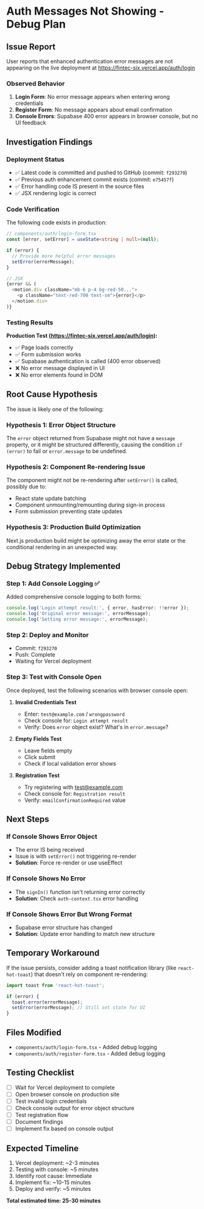 # Auth Messages Not Showing - Debug Plan

## Issue Report
User reports that enhanced authentication error messages are not appearing on the live deployment at https://fintec-six.vercel.app/auth/login

### Observed Behavior
1. **Login Form**: No error message appears when entering wrong credentials
2. **Register Form**: No message appears about email confirmation
3. **Console Errors**: Supabase 400 error appears in browser console, but no UI feedback

## Investigation Findings

### Deployment Status
- ✅ Latest code is committed and pushed to GitHub (commit: `f293270`)
- ✅ Previous auth enhancement commit exists (commit: `e75457f`)
- ✅ Error handling code IS present in the source files
- ✅ JSX rendering logic is correct

### Code Verification
The following code exists in production:
```typescript
// components/auth/login-form.tsx
const [error, setError] = useState<string | null>(null);

if (error) {
  // Provide more helpful error messages
  setError(errorMessage);
}

// JSX
{error && (
  <motion.div className="mb-6 p-4 bg-red-50...">
    <p className="text-red-700 text-sm">{error}</p>
  </motion.div>
)}
```

### Testing Results
**Production Test (https://fintec-six.vercel.app/auth/login):**
- ✅ Page loads correctly
- ✅ Form submission works
- ✅ Supabase authentication is called (400 error observed)
- ❌ No error message displayed in UI
- ❌ No error elements found in DOM

## Root Cause Hypothesis

The issue is likely one of the following:

### Hypothesis 1: Error Object Structure
The `error` object returned from Supabase might not have a `message` property, or it might be structured differently, causing the condition `if (error)` to fail or `error.message` to be undefined.

### Hypothesis 2: Component Re-rendering Issue
The component might not be re-rendering after `setError()` is called, possibly due to:
- React state update batching
- Component unmounting/remounting during sign-in process
- Form submission preventing state updates

### Hypothesis 3: Production Build Optimization
Next.js production build might be optimizing away the error state or the conditional rendering in an unexpected way.

## Debug Strategy Implemented

### Step 1: Add Console Logging ✅
Added comprehensive console logging to both forms:
```typescript
console.log('Login attempt result:', { error, hasError: !!error });
console.log('Original error message:', errorMessage);
console.log('Setting error message:', errorMessage);
```

### Step 2: Deploy and Monitor
- Commit: `f293270`
- Push: Complete
- Waiting for Vercel deployment

### Step 3: Test with Console Open
Once deployed, test the following scenarios with browser console open:

1. **Invalid Credentials Test**
   - Enter: `test@example.com` / `wrongpassword`
   - Check console for: `Login attempt result`
   - Verify: Does `error` object exist? What's in `error.message`?

2. **Empty Fields Test**
   - Leave fields empty
   - Click submit
   - Check if local validation error shows

3. **Registration Test**
   - Try registering with test@example.com
   - Check console for: `Registration result`
   - Verify: `emailConfirmationRequired` value

## Next Steps

### If Console Shows Error Object
- The error IS being received
- Issue is with `setError()` not triggering re-render
- **Solution**: Force re-render or use useEffect

### If Console Shows No Error
- The `signIn()` function isn't returning error correctly
- **Solution**: Check `auth-context.tsx` error handling

### If Console Shows Error But Wrong Format
- Supabase error structure has changed
- **Solution**: Update error handling to match new structure

## Temporary Workaround

If the issue persists, consider adding a toast notification library (like `react-hot-toast`) that doesn't rely on component re-rendering:

```typescript
import toast from 'react-hot-toast';

if (error) {
  toast.error(errorMessage);
  setError(errorMessage); // Still set state for UI
}
```

## Files Modified
- `components/auth/login-form.tsx` - Added debug logging
- `components/auth/register-form.tsx` - Added debug logging

## Testing Checklist
- [ ] Wait for Vercel deployment to complete
- [ ] Open browser console on production site
- [ ] Test invalid login credentials
- [ ] Check console output for error object structure
- [ ] Test registration flow
- [ ] Document findings
- [ ] Implement fix based on console output

## Expected Timeline
1. Vercel deployment: ~2-3 minutes
2. Testing with console: ~5 minutes
3. Identify root cause: Immediate
4. Implement fix: ~10-15 minutes
5. Deploy and verify: ~5 minutes

**Total estimated time: 25-30 minutes**













